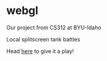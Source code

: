 # webgl
Our project from CS312 at BYU-Idaho

Local splitscreen tank battles

Head [here](http://kpwahn.github.io/webgl/project.html) to give it a play!
